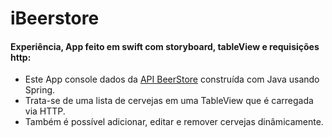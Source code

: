 # iBeerstore
#### Experiência, App feito em swift com storyboard, tableView e requisições http:

  - Este App console dados da [API BeerStore](https://github.com/Lipe1994/BeerStore) construída com Java usando Spring.
  - Trata-se de uma lista de cervejas em uma TableView que é carregada via HTTP.
  - Também é possível adicionar, editar e remover cervejas dinâmicamente.


